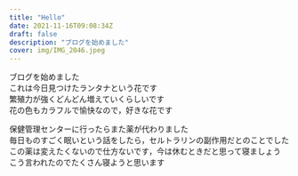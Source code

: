 ```yaml
---
title: "Hello"
date: 2021-11-16T09:08:34Z
draft: false
description: "ブログを始めました"
cover: img/IMG_2046.jpeg
---
```


ブログを始めました  
これは今日見つけたランタナという花です  
繁殖力が強くどんどん増えていくらしいです  
花の色もカラフルで愉快なので，好きな花です

保健管理センターに行ったらまた薬が代わりました  
毎日ものすごく眠いという話をしたら，セルトラリンの副作用だとのことでした  
この薬は変えたくないので仕方ないです，今は休むときだと思って寝ましょう  
こう言われたのでたくさん寝ようと思います
